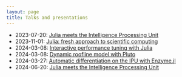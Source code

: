 ```yaml
---
layout: page
title: Talks and presentations
---
```


* 2023-07-20: [Julia meets the Intelligence Processing Unit](./2023-07-20-julia-ipu)
* 2023-11-01: [Julia: fresh approach to scientific computing](./2023-11-01-intro-julia)
* 2024-03-08: [Interactive performance tuning with Julia](./2024-03-08-interactive-tuning)
* 2024-03-08: [Dynamic roofline model with Pluto](./2024-03-08-roofline)
* 2024-03-27: [Automatic differentiation on the IPU with Enzyme.jl](./2024-03-27-julia-ipu-enzymecon)
* 2024-06-20: [Julia meets the Intelligence Processing Unit](./2024-06-20-julia-ipu-ornl)
